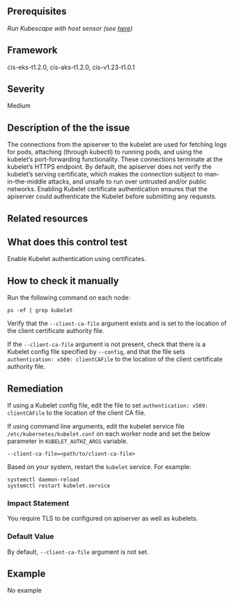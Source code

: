 ## Prerequisites
 *Run Kubescape with host sensor (see [here](https://hub.armo.cloud/docs/host-sensor))*
 
## Framework
cis-eks-t1.2.0, cis-aks-t1.2.0, cis-v1.23-t1.0.1
 
## Severity
Medium

## Description of the the issue
The connections from the apiserver to the kubelet are used for fetching logs for pods, attaching (through kubectl) to running pods, and using the kubelet’s port-forwarding functionality. These connections terminate at the kubelet’s HTTPS endpoint. By default, the apiserver does not verify the kubelet’s serving certificate, which makes the connection subject to man-in-the-middle attacks, and unsafe to run over untrusted and/or public networks. Enabling Kubelet certificate authentication ensures that the apiserver could authenticate the Kubelet before submitting any requests.
 
## Related resources

 
## What does this control test
Enable Kubelet authentication using certificates.
 
## How to check it manually
Run the following command on each node:

 
```
ps -ef | grep kubelet

```
 Verify that the `--client-ca-file` argument exists and is set to the location of the client certificate authority file.

 If the `--client-ca-file` argument is not present, check that there is a Kubelet config file specified by `--config`, and that the file sets `authentication: x509: clientCAFile` to the location of the client certificate authority file.
## Remediation
If using a Kubelet config file, edit the file to set `authentication: x509: clientCAFile` to the location of the client CA file.

 If using command line arguments, edit the kubelet service file `/etc/kubernetes/kubelet.conf` on each worker node and set the below parameter in `KUBELET_AUTHZ_ARGS` variable.

 
```
--client-ca-file=<path/to/client-ca-file>

```
 Based on your system, restart the `kubelet` service. For example:

 
```
systemctl daemon-reload
systemctl restart kubelet.service

```
 
### Impact Statement
You require TLS to be configured on apiserver as well as kubelets.
### Default Value
By default, `--client-ca-file` argument is not set.
## Example
No example
